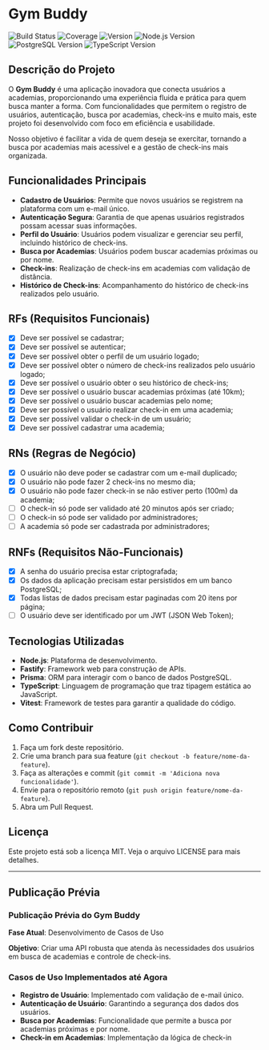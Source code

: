 # Gym Buddy

![Build Status](https://img.shields.io/badge/build-passing-brightgreen)
![Coverage](https://img.shields.io/badge/coverage-85%25-brightgreen)
![Version](https://img.shields.io/badge/version-1.0.0-blue)
![Node.js Version](https://img.shields.io/badge/node.js-v16.0.0-green)
![PostgreSQL Version](https://img.shields.io/badge/postgresql-v13.0-blue)
![TypeScript Version](https://img.shields.io/badge/typescript-v4.0.0-blue)

## Descrição do Projeto

O **Gym Buddy** é uma aplicação inovadora que conecta usuários a academias, proporcionando uma experiência fluida e prática para quem busca manter a forma. Com funcionalidades que permitem o registro de usuários, autenticação, busca por academias, check-ins e muito mais, este projeto foi desenvolvido com foco em eficiência e usabilidade.

Nosso objetivo é facilitar a vida de quem deseja se exercitar, tornando a busca por academias mais acessível e a gestão de check-ins mais organizada.

## Funcionalidades Principais

- **Cadastro de Usuários**: Permite que novos usuários se registrem na plataforma com um e-mail único.
- **Autenticação Segura**: Garantia de que apenas usuários registrados possam acessar suas informações.
- **Perfil do Usuário**: Usuários podem visualizar e gerenciar seu perfil, incluindo histórico de check-ins.
- **Busca por Academias**: Usuários podem buscar academias próximas ou por nome.
- **Check-ins**: Realização de check-ins em academias com validação de distância.
- **Histórico de Check-ins**: Acompanhamento do histórico de check-ins realizados pelo usuário.

## RFs (Requisitos Funcionais)

- [X] Deve ser possível se cadastrar;
- [X] Deve ser possível se autenticar;
- [X] Deve ser possível obter o perfil de um usuário logado;
- [X] Deve ser possível obter o número de check-ins realizados pelo usuário logado;
- [X] Deve ser possível o usuário obter o seu histórico de check-ins;
- [X] Deve ser possível o usuário buscar academias próximas (até 10km);
- [X] Deve ser possível o usuário buscar academias pelo nome;
- [X] Deve ser possível o usuário realizar check-in em uma academia;
- [X] Deve ser possível validar o check-in de um usuário;
- [X] Deve ser possível cadastrar uma academia;

## RNs (Regras de Negócio)

- [X] O usuário não deve poder se cadastrar com um e-mail duplicado;
- [X] O usuário não pode fazer 2 check-ins no mesmo dia;
- [X] O usuário não pode fazer check-in se não estiver perto (100m) da academia;
- [ ] O check-in só pode ser validado até 20 minutos após ser criado;
- [ ] O check-in só pode ser validado por administradores;
- [ ] A academia só pode ser cadastrada por administradores;

## RNFs (Requisitos Não-Funcionais)

- [X] A senha do usuário precisa estar criptografada;
- [X] Os dados da aplicação precisam estar persistidos em um banco PostgreSQL;
- [X] Todas listas de dados precisam estar paginadas com 20 itens por página;
- [ ] O usuário deve ser identificado por um JWT (JSON Web Token);

## Tecnologias Utilizadas

- **Node.js**: Plataforma de desenvolvimento.
- **Fastify**: Framework web para construção de APIs.
- **Prisma**: ORM para interagir com o banco de dados PostgreSQL.
- **TypeScript**: Linguagem de programação que traz tipagem estática ao JavaScript.
- **Vitest**: Framework de testes para garantir a qualidade do código.

## Como Contribuir

1. Faça um fork deste repositório.
2. Crie uma branch para sua feature (`git checkout -b feature/nome-da-feature`).
3. Faça as alterações e commit (`git commit -m 'Adiciona nova funcionalidade'`).
4. Envie para o repositório remoto (`git push origin feature/nome-da-feature`).
5. Abra um Pull Request.

## Licença

Este projeto está sob a licença MIT. Veja o arquivo LICENSE para mais detalhes.

---

## Publicação Prévia

### Publicação Prévia do Gym Buddy

**Fase Atual**: Desenvolvimento de Casos de Uso

**Objetivo**: Criar uma API robusta que atenda às necessidades dos usuários em busca de academias e controle de check-ins.

### Casos de Uso Implementados até Agora

- **Registro de Usuário**: Implementado com validação de e-mail único.
- **Autenticação de Usuário**: Garantindo a segurança dos dados dos usuários.
- **Busca por Academias**: Funcionalidade que permite a busca por academias próximas e por nome.
- **Check-in em Academias**: Implementação da lógica de check-in
